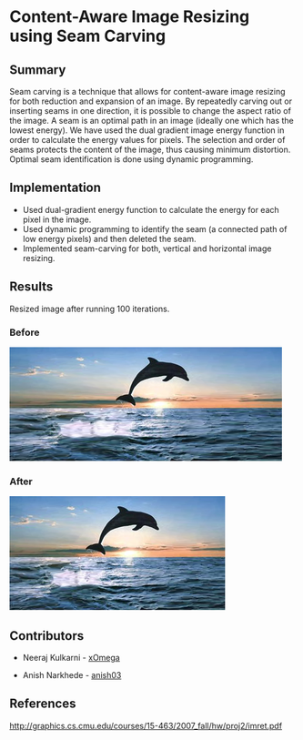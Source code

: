 # Content-Aware Image Resizing using Seam Carving

## Summary

Seam carving is a technique that allows for content-aware image resizing for both reduction and expansion of an image. By repeatedly carving out or inserting seams in one direction, it is possible to change the aspect ratio of the image. A seam is an optimal path in an image (ideally one which has the lowest energy). We have used the dual gradient image energy function in order to calculate the energy values for pixels. The selection and order of seams protects the content of the image, thus causing minimum distortion. Optimal seam identification is done using dynamic programming.

## Implementation

* Used dual-gradient energy function to calculate the energy for each pixel in the image.
* Used dynamic programming to identify the seam (a connected path of low energy pixels) and then deleted the seam.
* Implemented seam-carving for both, vertical and horizontal image resizing.

## Results

Resized image after running 100 iterations.

### Before
![SeamCarving1](https://github.com/anish03/image-seam-carving/blob/master/TestImages/dolphinstretch2.png)

### After
![SeamCarving2](https://github.com/anish03/image-seam-carving/blob/master/TestImages/test.png)


## Contributors

* Neeraj Kulkarni - [xOmega](https://github.com/xOmega)

* Anish Narkhede - [anish03](https://github.com/anish03)

## References

http://graphics.cs.cmu.edu/courses/15-463/2007_fall/hw/proj2/imret.pdf

